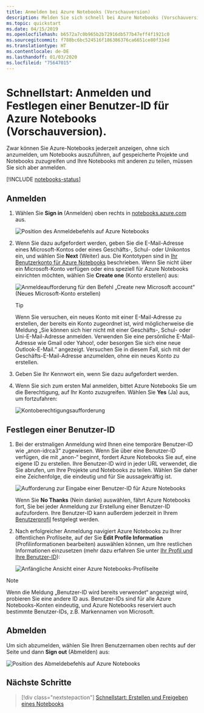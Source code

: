 ```yaml
---
title: Anmelden bei Azure Notebooks (Vorschauversion)
description: Melden Sie sich schnell bei Azure Notebooks (Vorschauversion) an, und legen Sie eine Benutzer-ID fest. So haben Sie die Möglichkeit, auf gespeicherte Projekte zuzugreifen und Notebooks für andere Benutzer freizugeben.
ms.topic: quickstart
ms.date: 04/15/2019
ms.openlocfilehash: b6572a7c0b965b2b72916db577b47eff4f1921c0
ms.sourcegitcommit: f788bc6bc524516f186386376ca6651ce80f334d
ms.translationtype: HT
ms.contentlocale: de-DE
ms.lasthandoff: 01/03/2020
ms.locfileid: "75647015"
---
```

# <a name="quickstart-sign-in-and-set-a-user-id-for-azure-notebooks-preview"></a>Schnellstart: Anmelden und Festlegen einer Benutzer-ID für Azure Notebooks (Vorschauversion).

Zwar können Sie Azure-Notebooks jederzeit anzeigen, ohne sich anzumelden, um Notebooks auszuführen, auf gespeicherte Projekte und Notebooks zuzugreifen und Ihre Notebooks mit anderen zu teilen, müssen Sie sich aber anmelden.

[!INCLUDE [notebooks-status](../../includes/notebooks-status.md)]

## <a name="sign-in"></a>Anmelden

1. Wählen Sie **Sign in**  (Anmelden) oben rechts in [notebooks.azure.com](https://notebooks.azure.com/) aus.

    ![Position des Anmeldebefehls auf Azure Notebooks](media/accounts/sign-in-command.png)

1. Wenn Sie dazu aufgefordert werden, geben Sie die E-Mail-Adresse eines Microsoft-Kontos oder eines Geschäfts-, Schul- oder Unikontos ein, und wählen Sie **Next** (Weiter) aus. Die Kontotypen sind in [Ihr Benutzerkonto für Azure Notebooks](azure-notebooks-user-account.md) beschrieben. Wenn Sie nicht über ein Microsoft-Konto verfügen oder eins speziell für Azure Notebooks einrichten möchten, wählen Sie **Create one** (Konto erstellen) aus:

    ![Anmeldeaufforderung für den Befehl „Create new Microsoft account“ (Neues Microsoft-Konto erstellen)](media/accounts/create-new-microsoft-account.png)

    > [!Tip]
    > Wenn Sie versuchen, ein neues Konto mit einer E-Mail-Adresse zu erstellen, der bereits ein Konto zugeordnet ist, wird möglicherweise die Meldung „Sie können sich hier nicht mit einer Geschäfts-, Schul- oder Uni-E-Mail-Adresse anmelden. Verwenden Sie eine persönliche E-Mail-Adresse wie Gmail oder Yahoo!, oder besorgen Sie sich eine neue Outlook-E-Mail.“ angezeigt. Versuchen Sie in diesem Fall, sich mit der Geschäfts-E-Mail-Adresse anzumelden, ohne ein neues Konto zu erstellen.

1. Geben Sie Ihr Kennwort ein, wenn Sie dazu aufgefordert werden.

1. Wenn Sie sich zum ersten Mal anmelden, bittet Azure Notebooks Sie um die Berechtigung, auf Ihr Konto zuzugreifen. Wählen Sie **Yes** (Ja) aus, um fortzufahren:

    ![Kontoberechtigungsaufforderung](media/accounts/account-permission-prompt.png)

## <a name="set-a-user-id"></a>Festlegen einer Benutzer-ID

1. Bei der erstmaligen Anmeldung wird Ihnen eine temporäre Benutzer-ID wie „anon-idrca3“ zugewiesen. Wenn Sie über eine Benutzer-ID verfügen, die mit „anon-“ beginnt, fordert Azure Notebooks Sie auf, eine eigene ID zu erstellen. Ihre Benutzer-ID wird in jeder URL verwendet, die Sie abrufen, um Ihre Projekte und Notebooks zu teilen. Wählen Sie daher eine Zeichenfolge, die eindeutig und für Sie aussagekräftig ist.

    ![Aufforderung zur Eingabe einer Benutzer-ID für Azure Notebooks](media/accounts/create-user-id.png)

    Wenn Sie **No Thanks** (Nein danke) auswählen, fährt Azure Notebooks fort, Sie bei jeder Anmeldung zur Erstellung einer Benutzer-ID aufzufordern. Ihre Benutzer-ID kann außerdem jederzeit in Ihrem [Benutzerprofil](azure-notebooks-user-profile.md) festgelegt werden.

1. Nach erfolgreicher Anmeldung navigiert Azure Notebooks zu Ihrer öffentlichen Profilseite, auf der Sie **Edit Profile Information** (Profilinformationen bearbeiten) auswählen können, um Ihre restlichen Informationen einzusetzen (mehr dazu erfahren Sie unter [Ihr Profil und Ihre Benutzer-ID](azure-notebooks-user-profile.md)):

    ![Anfängliche Ansicht einer Azure Notebooks-Profilseite](media/accounts/profile-page-new.png)

> [!NOTE]
> Wenn die Meldung „Benutzer-ID wird bereits verwendet“ angezeigt wird, probieren Sie eine andere ID aus. Benutzer-IDs sind für alle Azure Notebooks-Konten eindeutig, und Azure Notebooks reserviert auch bestimmte Benutzer-IDs, z.B. Markennamen von Microsoft.

## <a name="sign-out"></a>Abmelden

Um sich abzumelden, wählen Sie Ihren Benutzernamen oben rechts auf der Seite und dann **Sign out** (Abmelden) aus:

![Position des Abmeldebefehls auf Azure Notebooks](media/accounts/sign-out-command.png)

## <a name="next-steps"></a>Nächste Schritte

> [!div class="nextstepaction"]
> [Schnellstart: Erstellen und Freigeben eines Notebooks](quickstart-create-share-jupyter-notebook.md)
